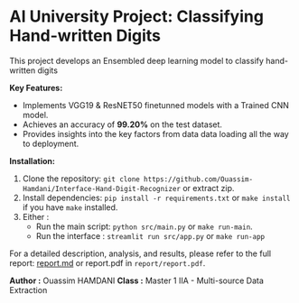 # AI University Project: Classifying Hand-written Digits

This project develops an Ensembled deep learning model to classify hand-written digits

**Key Features:**

* Implements VGG19 & ResNET50 finetunned models with a Trained CNN model.
* Achieves an accuracy of **99.20%** on the test dataset.
* Provides insights into the key factors from data data loading all the way to deployment.

**Installation:**

1. Clone the repository: `git clone https://github.com/Ouassim-Hamdani/Interface-Hand-Digit-Recognizer` or extract zip.
2. Install dependencies: `pip install -r requirements.txt` or `make install`  if you have `make` installed.
3. Either : 
    - Run the main script: `python src/main.py` or `make run-main`.
    - Run the interface : `streamlit run src/app.py` or `make run-app`

For a detailed description, analysis, and results, please refer to the full report: [report.md](report/report.md) or report.pdf in `report/report.pdf`.

**Author :** Ouassim HAMDANI
**Class :** Master 1 IIA - Multi-source Data Extraction